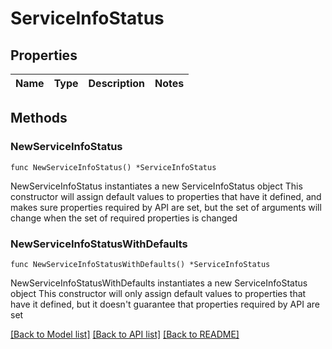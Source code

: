# ServiceInfoStatus

## Properties

Name | Type | Description | Notes
------------ | ------------- | ------------- | -------------

## Methods

### NewServiceInfoStatus

`func NewServiceInfoStatus() *ServiceInfoStatus`

NewServiceInfoStatus instantiates a new ServiceInfoStatus object
This constructor will assign default values to properties that have it defined,
and makes sure properties required by API are set, but the set of arguments
will change when the set of required properties is changed

### NewServiceInfoStatusWithDefaults

`func NewServiceInfoStatusWithDefaults() *ServiceInfoStatus`

NewServiceInfoStatusWithDefaults instantiates a new ServiceInfoStatus object
This constructor will only assign default values to properties that have it defined,
but it doesn't guarantee that properties required by API are set


[[Back to Model list]](../README.md#documentation-for-models) [[Back to API list]](../README.md#documentation-for-api-endpoints) [[Back to README]](../README.md)


